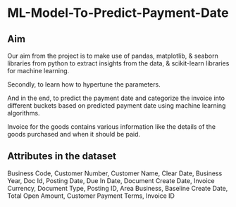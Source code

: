 # ML-Model-To-Predict-Payment-Date

## Aim

Our aim from the project is to make use of pandas, matplotlib, & seaborn libraries from python to extract insights from the data, & scikit-learn libraries for machine learning.

Secondly, to learn how to hypertune the parameters.

And in the end, to predict the payment date and categorize the invoice into different buckets based on predicted payment date using machine learning algorithms.

Invoice for the goods contains various information like the details of the goods purchased and when it should be paid. 

## Attributes in the dataset

Business Code, Customer Number, Customer Name, Clear Date, Business Year, Doc Id, Posting Date, Due In Date, Document Create Date, Invoice Currency, Document Type, Posting ID, Area Business, Baseline Create Date, Total Open Amount, Customer Payment Terms, Invoice ID
